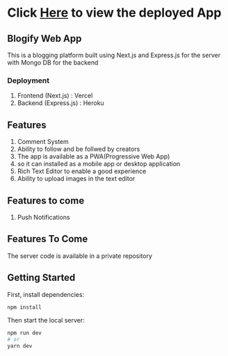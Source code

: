 
# Click [Here](https://www.blog.pintech.co.ke/) to view the deployed App

## Blogify Web App
This is a blogging platform built using Next.js and Express.js for the 
server with Mongo DB for the backend

### Deployment
1. Frontend (Next.js)   : Vercel
2. Backend (Express.js) :  Heroku

## Features
1. Comment System
2. Ability to follow and be follwed by creators
3. The app is available as a PWA(Progressive Web App) 
4. so it can installed as a mobile app or desktop application
5. Rich Text Editor to enable a good experience
6. Ability to upload images in the text editor

## Features to come
1. Push Notifications

## Features To Come



The server code is available in a private repository


## Getting Started

First, install dependencies:
```bash
npm install

```

Then start the local server: 
```bash
npm run dev
# or
yarn dev
```
